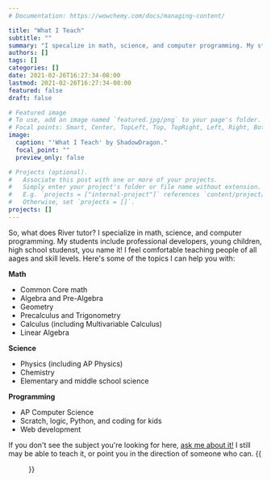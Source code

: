 ```yaml
---
# Documentation: https://wowchemy.com/docs/managing-content/

title: "What I Teach"
subtitle: ""
summary: "I specalize in math, science, and computer programming. My students include professional developers, young children, high school students, you name it! Here's some of the topics I can help you with:"
authors: []
tags: []
categories: []
date: 2021-02-26T16:27:34-08:00
lastmod: 2021-02-26T16:27:34-08:00
featured: false
draft: false

# Featured image
# To use, add an image named `featured.jpg/png` to your page's folder.
# Focal points: Smart, Center, TopLeft, Top, TopRight, Left, Right, BottomLeft, Bottom, BottomRight.
image:
  caption: "'What I Teach' by ShadowDragon."
  focal_point: ""
  preview_only: false

# Projects (optional).
#   Associate this post with one or more of your projects.
#   Simply enter your project's folder or file name without extension.
#   E.g. `projects = ["internal-project"]` references `content/project/deep-learning/index.md`.
#   Otherwise, set `projects = []`.
projects: []
---
```


So, what does River tutor? I specialize in math, science, and computer programming. My students include professional developers, young children, high school studenst, you name it! I feel comfortable teaching people of all aages and skill levels. Here's some of the topics I can help you with: 

**Math**
 - Common Core math
 - Algebra and Pre-Algebra 
 - Geometry
 - Precalculus and Trigonometry
 - Calculus (including Multivariable Calculus)
 - Linear Algebra 

**Science**
 - Physics (including AP Physics) 
 - Chemistry
 - Elementary and middle school science

**Programming**
 - AP Computer Science
 - Scratch, logic, Python, and coding for kids
 - Web development 

If you don't see the subject you're looking for here, [ask me about it!](about#contact) I still may be able to teach it, or point you in the direction of someone who can. 
{{<figure src="bismuth_elephant.jpg" caption="'Bismuth Elephant' by ShadowDragon" alt="Drawing of an elephant's head. The elephant has bismuth eyes and tusks.">}}
